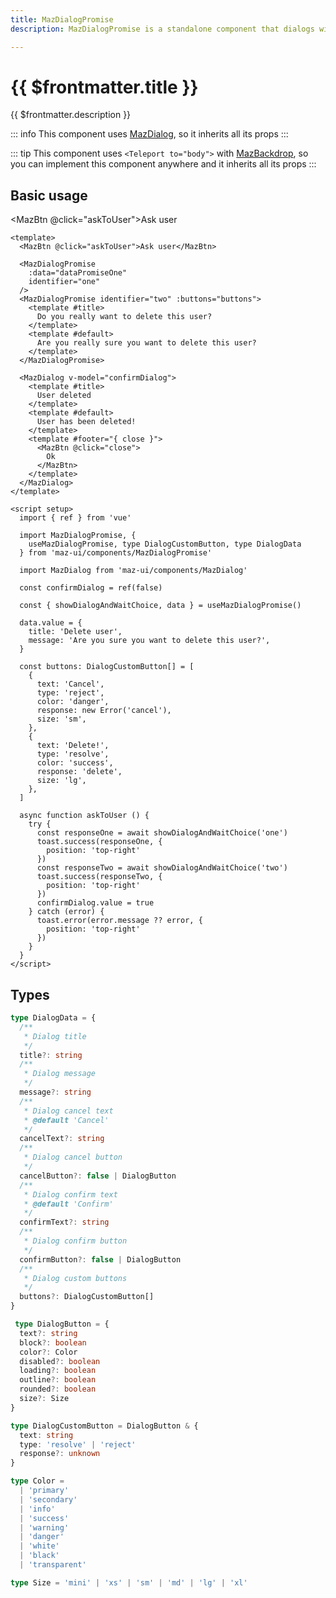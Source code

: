 ```yaml
---
title: MazDialogPromise
description: MazDialogPromise is a standalone component that dialogs with the user to show important information and propose confirmation. You should wait for this response with await.

---
```


# {{ $frontmatter.title }}

{{ $frontmatter.description }}

<!--@include: ./../.vitepress/mixins/getting-started.md-->

::: info
This component uses [MazDialog](./maz-dialog.md), so it inherits all its props
:::

::: tip
This component uses `<Teleport to="body">` with [MazBackdrop](./maz-backdrop.md), so you can implement this component anywhere and it inherits all its props
:::

## Basic usage

<MazBtn @click="askToUser">Ask user</MazBtn>

<MazDialogPromise identifier="one" />

<MazDialogPromise identifier="two" :buttons="buttons">
  <template #title>
    Do you really want to delete this user?
  </template>
  <template #default>
    Are you really sure you want to delete this user?
  </template>
</MazDialogPromise>

<MazDialog v-model="confirmDialog">
  <template #title>
    User deleted
  </template>
  <template #default>
    User has been deleted!
  </template>
  <template #footer="{ close }">
    <MazBtn @click="close">
      Ok
    </MazBtn>
  </template>
</MazDialog>

```vue
<template>
  <MazBtn @click="askToUser">Ask user</MazBtn>

  <MazDialogPromise
    :data="dataPromiseOne"
    identifier="one"
  />
  <MazDialogPromise identifier="two" :buttons="buttons">
    <template #title>
      Do you really want to delete this user?
    </template>
    <template #default>
      Are you really sure you want to delete this user?
    </template>
  </MazDialogPromise>

  <MazDialog v-model="confirmDialog">
    <template #title>
      User deleted
    </template>
    <template #default>
      User has been deleted!
    </template>
    <template #footer="{ close }">
      <MazBtn @click="close">
        Ok
      </MazBtn>
    </template>
  </MazDialog>
</template>

<script setup>
  import { ref } from 'vue'

  import MazDialogPromise, {
    useMazDialogPromise, type DialogCustomButton, type DialogData
  } from 'maz-ui/components/MazDialogPromise'

  import MazDialog from 'maz-ui/components/MazDialog'

  const confirmDialog = ref(false)

  const { showDialogAndWaitChoice, data } = useMazDialogPromise()

  data.value = {
    title: 'Delete user',
    message: 'Are you sure you want to delete this user?',
  }

  const buttons: DialogCustomButton[] = [
    {
      text: 'Cancel',
      type: 'reject',
      color: 'danger',
      response: new Error('cancel'),
      size: 'sm',
    },
    {
      text: 'Delete!',
      type: 'resolve',
      color: 'success',
      response: 'delete',
      size: 'lg',
    },
  ]

  async function askToUser () {
    try {
      const responseOne = await showDialogAndWaitChoice('one')
      toast.success(responseOne, {
        position: 'top-right'
      })
      const responseTwo = await showDialogAndWaitChoice('two')
      toast.success(responseTwo, {
        position: 'top-right'
      })
      confirmDialog.value = true
    } catch (error) {
      toast.error(error.message ?? error, {
        position: 'top-right'
      })
    }
  }
</script>
```

## Types

```ts
type DialogData = {
  /**
   * Dialog title
   */
  title?: string
  /**
   * Dialog message
   */
  message?: string
  /**
   * Dialog cancel text
   * @default 'Cancel'
   */
  cancelText?: string
  /**
   * Dialog cancel button
   */
  cancelButton?: false | DialogButton
  /**
   * Dialog confirm text
   * @default 'Confirm'
   */
  confirmText?: string
  /**
   * Dialog confirm button
   */
  confirmButton?: false | DialogButton
  /**
   * Dialog custom buttons
   */
  buttons?: DialogCustomButton[]
}

 type DialogButton = {
  text?: string
  block?: boolean
  color?: Color
  disabled?: boolean
  loading?: boolean
  outline?: boolean
  rounded?: boolean
  size?: Size
}

type DialogCustomButton = DialogButton & {
  text: string
  type: 'resolve' | 'reject'
  response?: unknown
}

type Color =
  | 'primary'
  | 'secondary'
  | 'info'
  | 'success'
  | 'warning'
  | 'danger'
  | 'white'
  | 'black'
  | 'transparent'

type Size = 'mini' | 'xs' | 'sm' | 'md' | 'lg' | 'xl'
```

<!--@include: ./../.vitepress/generated-docs/maz-dialog-promise.doc.md-->

<script setup lang="ts">
  import { ref } from 'vue'
  import { type DialogData, type DialogCustomButton, useToast } from 'maz-ui'
  import MazDialogPromise, {
    useMazDialogPromise
  } from 'maz-ui/components/MazDialogPromise.vue'

  const { showDialogAndWaitChoice, data } = useMazDialogPromise()
  const confirmDialog = ref(false)
  const toast = useToast()

  async function askToUser () {
    try {
      const responseOne = await showDialogAndWaitChoice('one')
      toast.success(responseOne, {
        position: 'top-right'
      })
      const responseTwo = await showDialogAndWaitChoice('two')
      toast.success(responseTwo, {
        position: 'top-right'
      })
      confirmDialog.value = true
    } catch (error) {
      toast.error(error.message, {
        position: 'top-right'
      })
    }
  }

  data.value = {
    title: 'Delete user',
    message: 'Are you sure you want to delete this user?',
  }

  const buttons: DialogCustomButton[] = [
    {
      text: 'Cancel',
      type: 'reject',
      color: 'danger',
      response: new Error('cancel'),
      size: 'sm',
    },
    {
      text: 'Delete!',
      type: 'resolve',
      color: 'success',
      response: 'delete',
      size: 'lg',
    },
  ]
</script>
